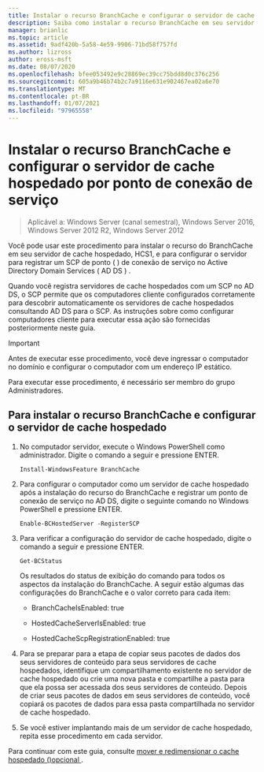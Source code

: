 ```yaml
---
title: Instalar o recurso BranchCache e configurar o servidor de cache hospedado por ponto de conexão de serviço
description: Saiba como instalar o recurso BranchCache em seu servidor de cache hospedado, HCS1 e configurar o servidor para registrar um SCP no AD DS.
manager: brianlic
ms.topic: article
ms.assetid: 9adf420b-5a58-4e59-9906-71bd58f757fd
ms.author: lizross
author: eross-msft
ms.date: 08/07/2020
ms.openlocfilehash: bfee053492e9c28869ec39cc75bdd8d0c376c256
ms.sourcegitcommit: 605a9b46b74b2c7a9116e631e902467ea02a6e70
ms.translationtype: MT
ms.contentlocale: pt-BR
ms.lasthandoff: 01/07/2021
ms.locfileid: "97965558"
---
```

# <a name="install-the-branchcache-feature-and-configure-the-hosted-cache-server-by-service-connection-point"></a>Instalar o recurso BranchCache e configurar o servidor de cache hospedado por ponto de conexão de serviço

>Aplicável a: Windows Server (canal semestral), Windows Server 2016, Windows Server 2012 R2, Windows Server 2012

Você pode usar este procedimento para instalar o recurso do BranchCache em seu servidor de cache hospedado, HCS1, e para configurar o servidor para registrar um SCP de ponto \( \) de conexão de serviço no Active Directory Domain Services \( AD DS \) .

Quando você registra servidores de cache hospedados com um SCP no AD DS, o SCP permite que os computadores cliente configurados corretamente para descobrir automaticamente os servidores de cache hospedados consultando AD DS para o SCP. As instruções sobre como configurar computadores cliente para executar essa ação são fornecidas posteriormente neste guia.

>[!IMPORTANT]
>Antes de executar esse procedimento, você deve ingressar o computador no domínio e configurar o computador com um endereço IP estático.

Para executar esse procedimento, é necessário ser membro do grupo Administradores.

## <a name="to-install-the-branchcache-feature-and-configure-the-hosted-cache-server"></a>Para instalar o recurso BranchCache e configurar o servidor de cache hospedado

1. No computador servidor, execute o Windows PowerShell como administrador. Digite o comando a seguir e pressione ENTER.

    ```
    Install-WindowsFeature BranchCache
    ```

2.  Para configurar o computador como um servidor de cache hospedado após a instalação do recurso do BranchCache e registrar um ponto de conexão de serviço no AD DS, digite o seguinte comando no Windows PowerShell e pressione ENTER.

    ```
    Enable-BCHostedServer -RegisterSCP
    ```

3. Para verificar a configuração do servidor de cache hospedado, digite o comando a seguir e pressione ENTER.

    ```
    Get-BCStatus
    ```

    Os resultados do status de exibição do comando para todos os aspectos da instalação do BranchCache. A seguir estão algumas das configurações do BranchCache e o valor correto para cada item:

    -   BranchCacheIsEnabled: true

    -   HostedCacheServerIsEnabled: true

    -   HostedCacheScpRegistrationEnabled: true

4. Para se preparar para a etapa de copiar seus pacotes de dados dos seus servidores de conteúdo para seus servidores de cache hospedados, identifique um compartilhamento existente no servidor de cache hospedado ou crie uma nova pasta e compartilhe a pasta para que ela possa ser acessada dos seus servidores de conteúdo. Depois de criar seus pacotes de dados em seus servidores de conteúdo, você copiará os pacotes de dados para essa pasta compartilhada no servidor de cache hospedado.

5. Se você estiver implantando mais de um servidor de cache hospedado, repita esse procedimento em cada servidor.

Para continuar com este guia, consulte [mover e redimensionar o cache hospedado &#40;&#41;opcional ](6-Bc-Move-Resize-Cache.md).
